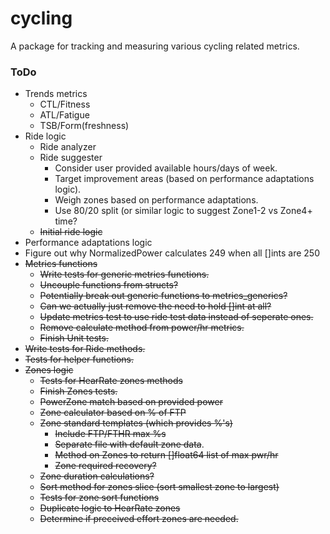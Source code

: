 # cycling
A package for tracking and measuring various cycling related metrics.

### ToDo
- Trends metrics
    - CTL/Fitness
    - ATL/Fatigue
    - TSB/Form(freshness)
- Ride logic
    - Ride analyzer
    - Ride suggester
        - Consider user provided available hours/days of week.
        - Target improvement areas (based on performance adaptations logic).
        - Weigh zones based on performance adaptations.
        - Use 80/20 split (or similar logic to suggest Zone1-2 vs Zone4+ time?
    - ~~Initial ride logic~~
- Performance adaptations logic
- Figure out why NormalizedPower calculates 249 when all []ints are 250
- ~~Metrics functions~~
    - ~~Write tests for generic metrics functions.~~
    - ~~Uncouple functions from structs?~~
    - ~~Potentially break out generic functions to metrics_generics?~~
    - ~~Can we actually just remove the need to hold []int at all?~~
    - ~~Update metrics test to use ride test data instead of seperate ones.~~
    - ~~Remove calculate method from power/hr metrics.~~
    - ~~Finish Unit tests.~~
- ~~Write tests for Ride methods.~~
- ~~Tests for helper functions.~~
- ~~Zones logic~~
    - ~~Tests for HearRate zones methods~~
    - ~~Finish Zones tests.~~
    - ~~PowerZone match based on provided power~~
    - ~~Zone calculator based on % of FTP~~
    - ~~Zone standard templates (which provides %'s)~~
        - ~~Include FTP/FTHR max %s~~
        - ~~Separate file with default zone data~~.
        - ~~Method on Zones to return []float64 list of max pwr/hr~~
        - ~~Zone required recovery?~~
    - ~~Zone duration calculations?~~
    - ~~Sort method for zones slice (sort smallest zone to largest)~~
    - ~~Tests for zone sort functions~~
    - ~~Duplicate logic to HearRate zones~~
    - ~~Determine if preceived effort zones are needed.~~


